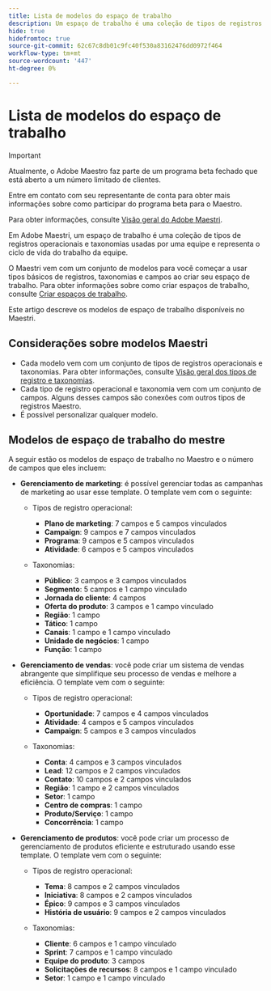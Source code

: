 ```yaml
---
title: Lista de modelos do espaço de trabalho
description: Um espaço de trabalho é uma coleção de tipos de registros operacionais e taxonomias usadas por uma equipe e representa o ciclo de vida do trabalho da equipe. O Maestri vem com um conjunto de modelos para você começar a usar tipos básicos de registros, taxonomias e campos ao criar seu espaço de trabalho.
hide: true
hidefromtoc: true
source-git-commit: 62c67c8db01c9fc40f530a83162476dd0972f464
workflow-type: tm+mt
source-wordcount: '447'
ht-degree: 0%

---
```



<!--update the metadata with real information when making this available in TOC and in the left nav:
---
title: List of available workspace templates
description: You can use templates to create workspaces. This article provides a list of available workspace templates
hidefromtoc: yes
hide: yes
author: Alina
feature: Work Management
role: User
---

-->

# Lista de modelos do espaço de trabalho

>[!IMPORTANT]
>
>Atualmente, o Adobe Maestro faz parte de um programa beta fechado que está aberto a um número limitado de clientes.
>
>Entre em contato com seu representante de conta para obter mais informações sobre como participar do programa beta para o Maestro.
>
>Para obter informações, consulte [Visão geral do Adobe Maestri](../maestro-overview.md).

Em Adobe Maestri, um espaço de trabalho é uma coleção de tipos de registros operacionais e taxonomias usadas por uma equipe e representa o ciclo de vida do trabalho da equipe.

O Maestri vem com um conjunto de modelos para você começar a usar tipos básicos de registros, taxonomias e campos ao criar seu espaço de trabalho. Para obter informações sobre como criar espaços de trabalho, consulte [Criar espaços de trabalho](../architecture-and-fields/create-workspaces.md).

Este artigo descreve os modelos de espaço de trabalho disponíveis no Maestri.

## Considerações sobre modelos Maestri

* Cada modelo vem com um conjunto de tipos de registros operacionais e taxonomias. Para obter informações, consulte [Visão geral dos tipos de registro e taxonomias](../architecture-and-fields/overview-of-record-types-and-taxonomies.md).
* Cada tipo de registro operacional e taxonomia vem com um conjunto de campos. Alguns desses campos são conexões com outros tipos de registros Maestro.
* É possível personalizar qualquer modelo.

<!-- I modeled this article by the "List of available Blueprints" and that articles does not have an Access area

## Access requirements

You must have the following: 

<table style="table-layout:auto">
 <col>
 </col>
 <col>
 </col>
 <tbody>
  <tr>
   <td role="rowheader"><p>Adobe Workfront plan*</p></td>
   <td>
<p>Any</p>
<!--the above is only for closed beta; when going to GA - activate the following plans:    
<p>Current plan: Prime and Ultimate</p>
<p>Legacy plan: Enterprise</p>->
   </td>
  </tr>
  <tr>
   <td role="rowheader"><p>Adobe Workfront license*</p></td>
   <td>
   <p>Any</p> 
  <p>For more information, see <a href="../../administration-and-setup/add-users/access-levels-and-object-permissions/wf-licenses.md" class="MCXref xref">Adobe Workfront licenses overview</a>.</p> </td>
  </tr>
  <tr>
   <td role="rowheader"><p>Product</p></td>
   <td>
   <p> Adobe Workfront</p> </td>
  </tr>
  <tr>
   <td role="rowheader">Access level*</td>
   <td> <p>Any</p>  
</td>
  </tr>
<tr>
   <td role="rowheader">Layout template</td>
   <td> <p>Your system administrator must add the Maestro area in your layout template. For information, see the "Enable Maestro for the users in your Workfront instance" section in the article <a href="../maestro/maestro-overview.md">Adobe Maestro overview</a>. </p>  
</td>
  </tr>
 </tbody>
</table>

>[!NOTE]
>
>*If you don't have access, ask your Workfront administrator if they set additional restrictions in your access level. For information on how a Workfront administrator can change your access level, see [Create or modify custom access levels](../administration-and-setup/add-users/configure-and-grant-access/create-modify-access-levels.md).

-->

## Modelos de espaço de trabalho do mestre

A seguir estão os modelos de espaço de trabalho no Maestro e o número de campos que eles incluem:

* **Gerenciamento de marketing**: é possível gerenciar todas as campanhas de marketing ao usar esse template. O template vem com o seguinte:

   * Tipos de registro operacional:

      * **Plano de marketing**: 7 campos e 5 campos vinculados
      * **Campaign**: 9 campos e 7 campos vinculados
      * **Programa**: 9 campos e 5 campos vinculados
      * **Atividade**: 6 campos e 5 campos vinculados
   * Taxonomias:
      * **Público**: 3 campos e 3 campos vinculados
      * **Segmento**: 5 campos e 1 campo vinculado
      * **Jornada do cliente**: 4 campos
      * **Oferta do produto**: 3 campos e 1 campo vinculado
      * **Região**: 1 campo
      * **Tático**: 1 campo
      * **Canais**: 1 campo e 1 campo vinculado
      * **Unidade de negócios**: 1 campo
      * **Função**: 1 campo

* **Gerenciamento de vendas**: você pode criar um sistema de vendas abrangente que simplifique seu processo de vendas e melhore a eficiência. O template vem com o seguinte:

   * Tipos de registro operacional:

      * **Oportunidade**: 7 campos e 4 campos vinculados
      * **Atividade**: 4 campos e 5 campos vinculados
      * **Campaign**: 5 campos e 3 campos vinculados
   * Taxonomias:
      * **Conta**: 4 campos e 3 campos vinculados
      * **Lead**: 12 campos e 2 campos vinculados
      * **Contato**: 10 campos e 2 campos vinculados
      * **Região**: 1 campo e 2 campos vinculados
      * **Setor**: 1 campo
      * **Centro de compras**: 1 campo
      * **Produto/Serviço**: 1 campo
      * **Concorrência**: 1 campo

* **Gerenciamento de produtos**: você pode criar um processo de gerenciamento de produtos eficiente e estruturado usando esse template. O template vem com o seguinte:

   * Tipos de registro operacional:

      * **Tema**: 8 campos e 2 campos vinculados
      * **Iniciativa**: 8 campos e 2 campos vinculados
      * **Épico**: 9 campos e 3 campos vinculados
      * **História de usuário**: 9 campos e 2 campos vinculados

   * Taxonomias:

      * **Cliente**: 6 campos e 1 campo vinculado
      * **Sprint**: 7 campos e 1 campo vinculado
      * **Equipe do produto**: 3 campos
      * **Solicitações de recursos**: 8 campos e 1 campo vinculado
      * **Setor**: 1 campo e 1 campo vinculado


